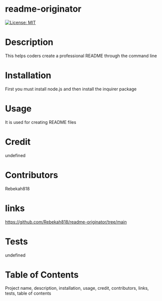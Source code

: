 # readme-originator
[![License: MIT](https://img.shields.io/badge/License-MIT-yellow.svg)](https://opensource.org/licenses/MIT)
# Description
This helps coders create a professional README through the command line 
# Installation
First you must install node.js and then install the inquirer package
# Usage
It is used for creating README files
# Credit
undefined
# Contributors 
Rebekah818
# links
https://github.com/Rebekah818/readme-originator/tree/main
# Tests
undefined
# Table of Contents
Project name, description, installation, usage, credit, contributors, links, tests, table of contents
